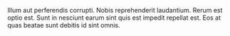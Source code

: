 Illum aut perferendis corrupti. Nobis reprehenderit laudantium. Rerum est optio est. Sunt in nesciunt earum sint quis est impedit repellat est. Eos at quas beatae sunt debitis id sint omnis.